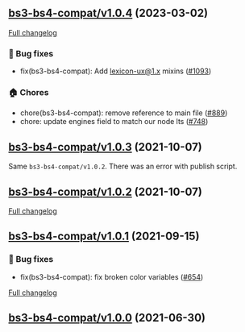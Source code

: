 ## [bs3-bs4-compat/v1.0.4](https://github.com/liferay/liferay-frontend-projects/tree/bs3-bs4-compat/v1.0.4) (2023-03-02)

[Full changelog](https://github.com/liferay/liferay-frontend-projects/compare/bs3-bs4-compat/v1.0.3...bs3-bs4-compat/v1.0.4)

### :wrench: Bug fixes

-   fix(bs3-bs4-compat): Add lexicon-ux@1.x mixins ([\#1093](https://github.com/liferay/liferay-frontend-projects/pull/1093))

### :house: Chores

-   chore(bs3-bs4-compat): remove reference to main file ([\#889](https://github.com/liferay/liferay-frontend-projects/pull/889))
-   chore: update engines field to match our node lts ([\#748](https://github.com/liferay/liferay-frontend-projects/pull/748))

## [bs3-bs4-compat/v1.0.3](https://github.com/liferay/liferay-frontend-projects/tree/bs3-bs4-compat/v1.0.3) (2021-10-07)

Same `bs3-bs4-compat/v1.0.2`. There was an error with publish script.

## [bs3-bs4-compat/v1.0.2](https://github.com/liferay/liferay-frontend-projects/tree/bs3-bs4-compat/v1.0.2) (2021-10-07)

[Full changelog](https://github.com/liferay/liferay-frontend-projects/compare/bs3-bs4-compat/v1.0.1...bs3-bs4-compat/v1.0.2)

## [bs3-bs4-compat/v1.0.1](https://github.com/liferay/liferay-frontend-projects/tree/bs3-bs4-compat/v1.0.1) (2021-09-15)

### :wrench: Bug fixes

-   fix(bs3-bs4-compat): fix broken color variables ([\#654](https://github.com/liferay/liferay-frontend-projects/pull/654))

[Full changelog](https://github.com/liferay/liferay-frontend-projects/compare/bs3-bs4-compat/v1.0.0...bs3-bs4-compat/v1.0.1)

## [bs3-bs4-compat/v1.0.0](https://github.com/liferay/liferay-frontend-projects/tree/bs3-bs4-compat/v1.0.0) (2021-06-30)
